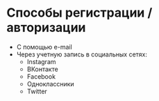 # Способы регистрации / авторизации
- С помощью e-mail
- Через учетную запись в социальных сетях:
    - Instagram
    - ВКонтакте
    - Facebook
    - Одноклассники
    - Twitter
